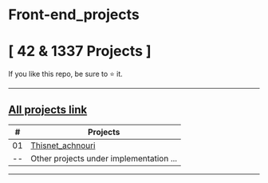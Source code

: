 # Front-end_projects

# [ 42 & 1337 Projects ]

If you like this repo, be sure to ⭐ it.

<hr>

## [All projects link](https://github.com/achnouri) 



|  #    | Projects                                                                                                                                   |
| ---   | -------------------------------------------------------------------------------------------------------------------------------------------|
|  01   | [Thisnet_achnouri](https://github.com/achnouri/Thisnet_simple_front-end_v1)                                                                                       | 
|  --   | Other projects under implementation ...                                                                                                    |

<hr>
